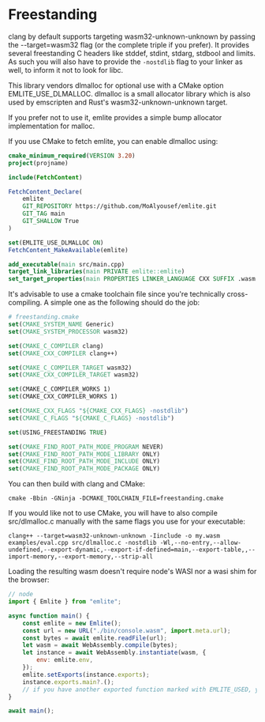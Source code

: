# Freestanding

clang by default supports targeting wasm32-unknown-unknown by passing the --target=wasm32 flag (or the complete triple if you prefer).
It provides several freestanding C headers like stddef, stdint, stdarg, stdbool and limits. As such you will also have to provide the `-nostdlib` flag to your linker as well, to inform it not to look for libc.

This library vendors dlmalloc for optional use with a CMake option EMLITE_USE_DLMALLOC. dlmalloc is a small allocator library which is also used by emscripten and Rust's wasm32-unknown-unknown target.

If you prefer not to use it, emlite provides a simple bump allocator implementation for malloc.

If you use CMake to fetch emlite, you can enable dlmalloc using:
```cmake
cmake_minimum_required(VERSION 3.20)
project(projname)

include(FetchContent)

FetchContent_Declare(
    emlite
    GIT_REPOSITORY https://github.com/MoAlyousef/emlite.git
    GIT_TAG main
    GIT_SHALLOW True
)

set(EMLITE_USE_DLMALLOC ON)
FetchContent_MakeAvailable(emlite)

add_executable(main src/main.cpp)
target_link_libraries(main PRIVATE emlite::emlite)
set_target_properties(main PROPERTIES LINKER_LANGUAGE CXX SUFFIX .wasm LINK_FLAGS "-nostdlib -Wl,--no-entry,--allow-undefined,--export-dynamic,--export-if-defined=main,--export-table,,--import-memory,--export-memory,--strip-all")
```

It's advisable to use a cmake toolchain file since you're technically cross-compiling. A simple one as the following should do the job:
```cmake
# freestanding.cmake
set(CMAKE_SYSTEM_NAME Generic)
set(CMAKE_SYSTEM_PROCESSOR wasm32)

set(CMAKE_C_COMPILER clang)
set(CMAKE_CXX_COMPILER clang++)

set(CMAKE_C_COMPILER_TARGET wasm32)
set(CMAKE_CXX_COMPILER_TARGET wasm32)

set(CMAKE_C_COMPILER_WORKS 1)
set(CMAKE_CXX_COMPILER_WORKS 1)

set(CMAKE_CXX_FLAGS "${CMAKE_CXX_FLAGS} -nostdlib")
set(CMAKE_C_FLAGS "${CMAKE_C_FLAGS} -nostdlib")

set(USING_FREESTANDING TRUE)

set(CMAKE_FIND_ROOT_PATH_MODE_PROGRAM NEVER)
set(CMAKE_FIND_ROOT_PATH_MODE_LIBRARY ONLY)
set(CMAKE_FIND_ROOT_PATH_MODE_INCLUDE ONLY)
set(CMAKE_FIND_ROOT_PATH_MODE_PACKAGE ONLY)
```

You can then build with clang and CMake:
```
cmake -Bbin -GNinja -DCMAKE_TOOLCHAIN_FILE=freestanding.cmake
```

If you would like not to use CMake, you will have to also compile src/dlmalloc.c manually with the same flags you use for your executable:

```
clang++ --target=wasm32-unknown-unknown -Iinclude -o my.wasm examples/eval.cpp src/dlmalloc.c -nostdlib -Wl,--no-entry,--allow-undefined,--export-dynamic,--export-if-defined=main,--export-table,,--import-memory,--export-memory,--strip-all
```

Loading the resulting wasm doesn't require node's WASI nor a wasi shim for the browser:
```javascript
// node
import { Emlite } from "emlite";

async function main() {
    const emlite = new Emlite();
    const url = new URL("./bin/console.wasm", import.meta.url);
    const bytes = await emlite.readFile(url);
    let wasm = await WebAssembly.compile(bytes);
    let instance = await WebAssembly.instantiate(wasm, {
        env: emlite.env,
    });
    emlite.setExports(instance.exports);
    instance.exports.main?.();
    // if you have another exported function marked with EMLITE_USED, you can get it in the instance exports
}

await main();
```

